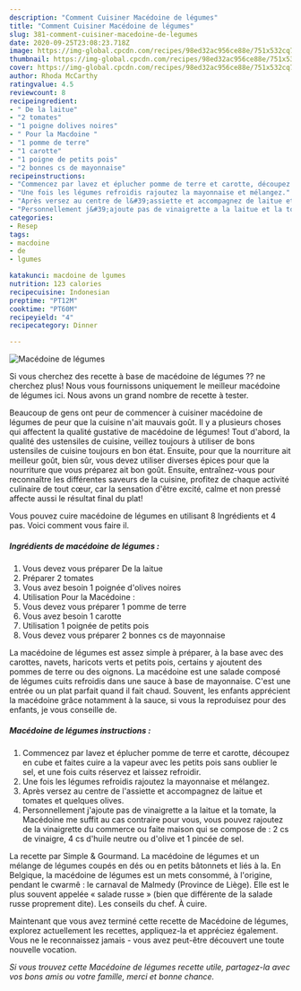 ```yaml
---
description: "Comment Cuisiner Macédoine de légumes"
title: "Comment Cuisiner Macédoine de légumes"
slug: 381-comment-cuisiner-macedoine-de-legumes
date: 2020-09-25T23:08:23.718Z
image: https://img-global.cpcdn.com/recipes/98ed32ac956ce88e/751x532cq70/macedoine-de-legumes-photo-principale-de-la-recette.jpg
thumbnail: https://img-global.cpcdn.com/recipes/98ed32ac956ce88e/751x532cq70/macedoine-de-legumes-photo-principale-de-la-recette.jpg
cover: https://img-global.cpcdn.com/recipes/98ed32ac956ce88e/751x532cq70/macedoine-de-legumes-photo-principale-de-la-recette.jpg
author: Rhoda McCarthy
ratingvalue: 4.5
reviewcount: 8
recipeingredient:
- " De la laitue"
- "2 tomates"
- "1 poigne dolives noires"
- " Pour la Macdoine "
- "1 pomme de terre"
- "1 carotte"
- "1 poigne de petits pois"
- "2 bonnes cs de mayonnaise"
recipeinstructions:
- "Commencez par lavez et éplucher pomme de terre et carotte, découpez en cube et faites cuire a la vapeur avec les petits pois sans oublier le sel, et une fois cuits réservez et laissez refroidir."
- "Une fois les légumes refroidis rajoutez la mayonnaise et mélangez."
- "Après versez au centre de l&#39;assiette et accompagnez de laitue et tomates et quelques olives."
- "Personnellement j&#39;ajoute pas de vinaigrette a la laitue et la tomate, la Macédoine me suffit au cas contraire pour vous, vous pouvez rajoutez de la vinaigrette du commerce ou faite maison qui se compose de : 2 cs de vinaigre, 4 cs d&#39;huile neutre ou d&#39;olive et 1 pincée de sel."
categories:
- Resep
tags:
- macdoine
- de
- lgumes

katakunci: macdoine de lgumes 
nutrition: 123 calories
recipecuisine: Indonesian
preptime: "PT12M"
cooktime: "PT60M"
recipeyield: "4"
recipecategory: Dinner

---
```



![Macédoine de légumes](https://img-global.cpcdn.com/recipes/98ed32ac956ce88e/751x532cq70/macedoine-de-legumes-photo-principale-de-la-recette.jpg)

Si vous cherchez des recette à base de macédoine de légumes ?? ne cherchez plus! Nous vous fournissons uniquement le meilleur macédoine de légumes ici. Nous avons un grand nombre de recette à tester.

Beaucoup de gens ont peur de commencer à cuisiner macédoine de légumes de peur que la cuisine n'ait mauvais goût. Il y a plusieurs choses qui affectent la qualité gustative de macédoine de légumes! Tout d'abord, la qualité des ustensiles de cuisine, veillez toujours à utiliser de bons ustensiles de cuisine toujours en bon état. Ensuite, pour que la nourriture ait meilleur goût, bien sûr, vous devez utiliser diverses épices pour que la nourriture que vous préparez ait bon goût. Ensuite, entraînez-vous pour reconnaître les différentes saveurs de la cuisine, profitez de chaque activité culinaire de tout cœur, car la sensation d'être excité, calme et non pressé affecte aussi le résultat final du plat!

<!--inarticleads1-->

Vous pouvez cuire macédoine de légumes en utilisant 8 Ingrédients et 4 pas. Voici comment vous faire il.

##### Ingrédients de macédoine de légumes :

1. Vous devez vous préparer  De la laitue
1. Préparer 2 tomates
1. Vous avez besoin 1 poignée d&#39;olives noires
1. Utilisation  Pour la Macédoine :
1. Vous devez vous préparer 1 pomme de terre
1. Vous avez besoin 1 carotte
1. Utilisation 1 poignée de petits pois
1. Vous devez vous préparer 2 bonnes cs de mayonnaise


La macédoine de légumes est assez simple à préparer, à la base avec des carottes, navets, haricots verts et petits pois, certains y ajoutent des pommes de terre ou des oignons. La macédoine est une salade composé de légumes cuits refroidis dans une sauce à base de mayonnaise. C&#39;est une entrée ou un plat parfait quand il fait chaud. Souvent, les enfants apprécient la macédoine grâce notamment à la sauce, si vous la reproduisez pour des enfants, je vous conseille de. 

<!--inarticleads2-->

##### Macédoine de légumes instructions :

1. Commencez par lavez et éplucher pomme de terre et carotte, découpez en cube et faites cuire a la vapeur avec les petits pois sans oublier le sel, et une fois cuits réservez et laissez refroidir.
1. Une fois les légumes refroidis rajoutez la mayonnaise et mélangez.
1. Après versez au centre de l&#39;assiette et accompagnez de laitue et tomates et quelques olives.
1. Personnellement j&#39;ajoute pas de vinaigrette a la laitue et la tomate, la Macédoine me suffit au cas contraire pour vous, vous pouvez rajoutez de la vinaigrette du commerce ou faite maison qui se compose de : 2 cs de vinaigre, 4 cs d&#39;huile neutre ou d&#39;olive et 1 pincée de sel.


La recette par Simple &amp; Gourmand. La macédoine de légumes et un mélange de légumes coupés en dés ou en petits bâtonnets et liés à la. En Belgique, la macédoine de légumes est un mets consommé, à l&#39;origine, pendant le cwarmê : le carnaval de Malmedy (Province de Liège). Elle est le plus souvent appelée « salade russe » (bien que différente de la salade russe proprement dite). Les conseils du chef. À cuire. 

<!--inarticleads1-->

<p>
Maintenant que vous avez terminé cette recette de Macédoine de légumes, explorez actuellement les recettes, appliquez-la et appréciez également. Vous ne le reconnaissez jamais - vous avez peut-être découvert une toute nouvelle vocation.
</p>

<p>
<i>Si vous trouvez cette Macédoine de légumes recette utile, partagez-la avec vos bons amis ou votre famille, merci et bonne chance.</i>
</p>
